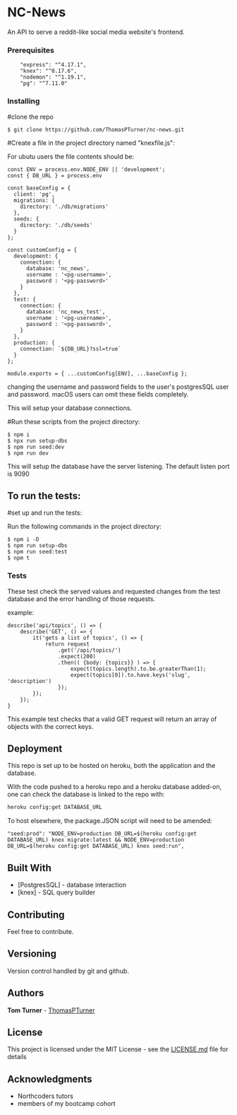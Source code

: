 # NC-News

An API to serve a reddit-like social media website's frontend.

### Prerequisites

```
    "express": "^4.17.1",
    "knex": "^0.17.6",
    "nodemon": "^1.19.1",
    "pg": "^7.11.0"

```

### Installing

#clone the repo

```
$ git clone https://github.com/ThomasPTurner/nc-news.git
```

#Create a file in the project directory named "knexfile.js":

For ubutu users the file contents should be:

```
const ENV = process.env.NODE_ENV || 'development';
const { DB_URL } = process.env

const baseConfig = {
  client: 'pg',
  migrations: {
    directory: './db/migrations'
  },
  seeds: {
    directory: './db/seeds'
  }
};

const customConfig = {
  development: {
    connection: {
      database: 'nc_news',
      username : '<pg-username>',
      password : '<pg-password>'
    }
  },
  test: {
    connection: {
      database: 'nc_news_test',
      username : '<pg-username>',
      password : '<pg-password>',
    }
  },
  production: {
    connection: `${DB_URL}?ssl=true`
  }
};

module.exports = { ...customConfig[ENV], ...baseConfig };
```
changing the username and password fields to the user's postgresSQL user and password.
macOS users can omit these fields completely.

This will setup your database connections.

#Run these scripts from the project directory: 

```
$ npm i
$ npx run setup-dbs
$ npm run seed:dev
$ npm run dev
```

This will setup the database have the server listening. The default listen port is 9090


## To run the tests:

#set up and run the tests:

Run the following commands in the project directory:

```
$ npm i -D
$ npm run setup-dbs
$ npm run seed:test
$ npm t
```


### Tests

These test check the served values and requested changes from the test database and the error handling of those requests.

example:
```
describe('api/topics', () => {
    describe('GET', () => {
        it('gets a list of topics', () => {
            return request
                .get('/api/topics/')
                .expect(200)
                .then(( {body: {topics}} ) => {
                    expect(topics.length).to.be.greaterThan(1);
                    expect(topics[0]).to.have.keys('slug', 'description')
                });
        });
    });
}
```
This example test checks that a valid GET request will return an array of objects with the correct keys.

## Deployment

This repo is set up to be hosted on heroku, both the application and the database. 

With the code pushed to a heroku repo and a heroku database added-on, one can check the database is linked to the repo with:

```bash
heroku config:get DATABASE_URL
```

To host elsewhere, the package.JSON script will need to be amended:
```
"seed:prod": "NODE_ENV=production DB_URL=$(heroku config:get DATABASE_URL) knex migrate:latest && NODE_ENV=production DB_URL=$(heroku config:get DATABASE_URL) knex seed:run",
```

## Built With

* [PostgresSQL] - database interaction
* [knex] - SQL query builder

## Contributing

Feel free to contribute.

## Versioning

Version control handled by git and github.

## Authors

**Tom Turner** - [ThomasPTurner](https://github.com/ThomasPTurner/)

## License

This project is licensed under the MIT License - see the [LICENSE.md](LICENSE.md) file for details

## Acknowledgments

* Northcoders tutors
* members of my bootcamp cohort
